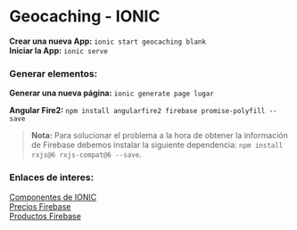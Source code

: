 # Geocaching - IONIC

**Crear una nueva App:** `ionic start geocaching blank` <br>
**Iniciar la App:** `ionic serve` <br>


### Generar elementos:

**Generar una nueva página:** `ionic generate page lugar`<br>

**Angular Fire2:** `npm install angularfire2 firebase promise-polyfill --save`<br>


> **Nota:** Para solucionar el problema a la hora de obtener la información de Firebase debemos instalar la siguiente dependencia: `npm install rxjs@6 rxjs-compat@6 --save`. <br>



### Enlaces de interes:

[Componentes de IONIC](https://ionicframework.com/docs/components/) <br>
[Precios Firebase](https://firebase.google.com/pricing/) <br>
[Productos Firebase](https://firebase.google.com/products/) <br>
